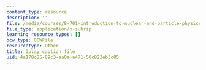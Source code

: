 ```yaml
---
content_type: resource
description: ''
file: /media/courses/8-701-introduction-to-nuclear-and-particle-physics-fall-2020/4a178c8589c3aa0aa47150c823eb3c85_1LBAOxm8QOE.srt
file_type: application/x-subrip
learning_resource_types: []
ocw_type: OCWFile
resourcetype: Other
title: 3play caption file
uid: 4a178c85-89c3-aa0a-a471-50c823eb3c85
---
```

